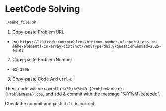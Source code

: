 # LeetCode Solving

```bash
./make_file.sh
```

1. Copy-paste Problem URL
  - ex) `https://leetcode.com/problems/minimum-number-of-operations-to-make-elements-in-array-distinct/?envType=daily-question&envId=2025-04-07`
2. Copy-paste Problem Number
  - ex) `3396`
3. Copy-paste Code And `Ctrl+D`

Then, code will be saved to `%Y%M/%Y%M%D-{ProblemNumber}-{ProblemName}.cpp`, and add & commit with the message "%Y%M leetcode".

Check the commit and push it if it is correct.
